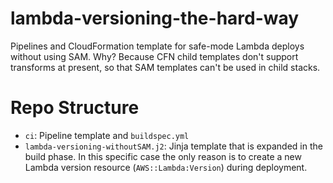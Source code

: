# lambda-versioning-the-hard-way
Pipelines and CloudFormation template for safe-mode Lambda deploys without using SAM. Why? Because CFN child templates 
don't support transforms at present, so that SAM templates can't be used in child stacks.

# Repo Structure
* `ci`: Pipeline template and `buildspec.yml`
* `lambda-versioning-withoutSAM.j2`: Jinja template that is expanded in the build phase. In this specific case the only
reason is to create a new Lambda version resource (`AWS::Lambda:Version`) during deployment.
